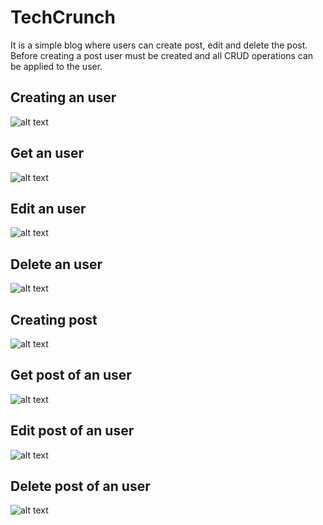 # TechCrunch

It is a simple blog where users can create post, edit and delete the post.
Before creating a post user must be created and all CRUD operations can be applied to the user.

## Creating an user
![alt text](https://user-images.githubusercontent.com/98805586/163384824-eb47fd1e-05b7-4043-9de6-5a353b33d32e.png)

## Get an user
![alt text](https://user-images.githubusercontent.com/98805586/163365115-2850152a-f732-4427-8c0e-e81f92cc47de.png)

## Edit an user
![alt text](https://user-images.githubusercontent.com/98805586/163365745-a1aa666f-8ebe-4bb0-886f-5b481ec75fdb.png)

## Delete an user
![alt text](https://user-images.githubusercontent.com/98805586/163366103-1e4819a9-32b8-4165-9354-3f4119ab295b.png)

## Creating post
![alt text](https://user-images.githubusercontent.com/98805586/163367436-a20b6c73-5aaf-4de3-8040-b87e5a0ef9a2.png)

## Get post of an user
![alt text](https://user-images.githubusercontent.com/98805586/163368481-9375a1a9-c7e0-4ff8-9943-4b0162a3f92a.png)

## Edit post of an user
![alt text](https://user-images.githubusercontent.com/98805586/163370024-99f21b54-b846-471e-83f0-96321737444c.png)

## Delete post of an user
![alt text](https://user-images.githubusercontent.com/98805586/163370901-41e7f813-6d41-4d94-a383-3eb3ac9bda5d.png)
